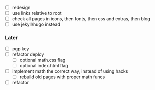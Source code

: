 - [ ] redesign
- [ ] use links relative to root
- [ ] check all pages in icons, then fonts, then css and extras, then blog
- [ ] use jekyll/hugo instead

### Later
- [ ] pgp key
- [ ] refactor deploy
    - [ ] optional math.css flag
    - [ ] optional index.html flag
- [ ] implement math the correct way, instead of using hacks
    - [ ] rebuild old pages with proper math funcs
- [ ] refactor
